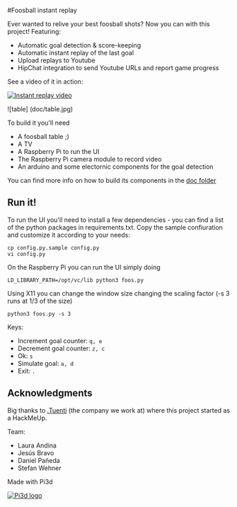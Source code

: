 #Foosball instant replay

Ever wanted to relive your best foosball shots? Now you can with this project!
Featuring:
 * Automatic goal detection & score-keeping
 * Automatic instant replay of the last goal
 * Upload replays to Youtube
 * HipChat integration to send Youtube URLs and report game progress

See a video of it in action:

[![Instant replay video](https://img.youtube.com/vi/zIOYY5FBt6w/0.jpg)](https://www.youtube.com/watch?v=zIOYY5FBt6w)

![table]
(doc/table.jpg)

To build it you'll need
 * A foosball table ;)
 * A TV
 * A Raspberry Pi to run the UI
 * The Raspberry Pi camera module to record video
 * An arduino and some electornic components for the goal detection

You can find more info on how to build its components in the [doc folder](doc/HWSetup.md)

## Run it!

To run the UI you'll need to install a few dependencies - you can find a list of the python packages in requirements.txt.
Copy the sample confiuration and customize it according to your needs:
```
cp config.py.sample config.py
vi config.py
```

On the Raspberry Pi you can run the UI simply doing
```
LD_LIBRARY_PATH=/opt/vc/lib python3 foos.py
```

Using X11 you can change the window size changing the scaling factor (-s 3 runs at 1/3 of the size)
```
python3 foos.py -s 3
```

Keys:
 * Increment goal counter: `q, e`
 * Decrement goal counter: `z, c`
 * Ok: `s`
 * Simulate goal: `a, d`
 * Exit: `.`

## Acknowledgments

Big thanks to [.Tuenti](http://www.tuenti.com) (the company we work at) where this project started as a HackMeUp.

Team:
 * Laura Andina
 * Jesús Bravo
 * Daniel Pañeda
 * Stefan Wehner

Made with Pi3d

[![Pi3d logo](https://raw.githubusercontent.com/tipam/pi3d/master/images/rpilogoshad128.png)](https://pi3d.github.io/)
